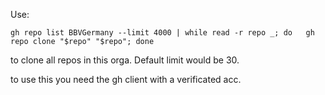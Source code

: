 Use:
```
gh repo list BBVGermany --limit 4000 | while read -r repo _; do   gh repo clone "$repo" "$repo"; done
```

to clone all repos in this orga. Default limit would be 30.

to use this you need the gh client with a verificated acc.
